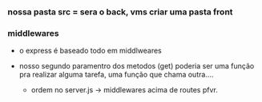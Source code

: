 ### nossa pasta src = sera o back, vms criar uma pasta front

### middlewares
  - o express é baseado todo em middlweares

  - nosso segundo paramentro dos metodos (get) poderia ser uma função pra 
    realizar alguma tarefa, uma função que chama outra.... 

    - ordem no server.js
      -> middlewares acima de routes pfvr.